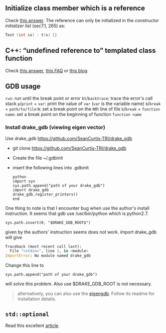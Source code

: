 ## Initialize class member which is a reference
Check [this answer](https://stackoverflow.com/a/15403837/12825127).
The reference can only be initialized in the *constructor initializer list* (sec7.1, 265) as:
```cpp
Test (int &x) : t(x) {}
```

## C++: “undefined reference to” templated class function
Check [this answer](https://stackoverflow.com/questions/495021/why-can-templates-only-be-implemented-in-the-header-file), [this FAQ](https://stackoverflow.com/questions/495021/why-can-templates-only-be-implemented-in-the-header-file) or [this blog](https://bytefreaks.net/programming-2/c/c-undefined-reference-to-templated-class-function).

## GDB usage
`run`: run until the break point or error
`bt`/`backtrace`: trace the error's call stack 
`p`/`print` + `var`: print the value of `var` (`var` is the variable name)
`b`/`break` + `path/to/file`:`N`: set a break point on the `N`th line of file 
`b`/`break` + `function name`: set a break point on the beginning of function `function name`

### Install drake_gdb (viewing eigen vector)
Use drake_gdb https://github.com/SeanCurtis-TRI/drake_gdb

* git clone https://github.com/SeanCurtis-TRI/drake_gdb

* Create the file ~/.gdbinit

* insert the following lines into .gdbinit
  ```
  python
  import sys
  sys.path.append("path of your drake_gdb")
  import drake_gdb 
  drake_gdb.register_printers()
  end
  ```

One thing to note is that I encounter bug when use the author's install instruction. It seems that gdb use /usr/bin/python which is python2.7. 
```
sys.path.insert(0, "$DRAKE_GDB_ROOT$")
```
given by the authors' instruction seems does not work. import drake_gdb will give
```python
Traceback (most recent call last):
  File "<stdin>", line 1, in <module>
ImportError: No module named drake_gdb
```
Change this line to 
```
sys.path.append("path of your drake_gdb")
```
will solve this problem. Also use $DRAKE_GDB_ROOT is not necessary.

> alternatively, you can also use the [eigengdb](https://github.com/dmillard/eigengdb). Follow its readme for installation details.

## `std::optional`
Read this excellent [article](https://devblogs.microsoft.com/cppblog/stdoptional-how-when-and-why/).


